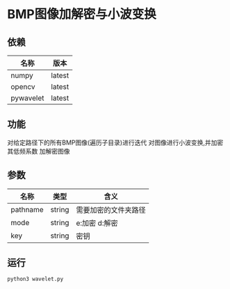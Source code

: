 # BMP图像加解密与小波变换

## 依赖

名称|版本
-|-
numpy|latest
opencv|latest
pywavelet|latest


## 功能

对给定路径下的所有BMP图像(遍历子目录)进行迭代
对图像进行小波变换,并加密其低频系数
加解密图像


## 参数

名称|类型|含义
-|-|-
pathname|string|需要加密的文件夹路径
mode|string|e:加密 d:解密
key|string|密钥


## 运行

`python3 wavelet.py`